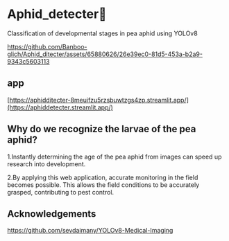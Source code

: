 # Aphid_detecter👏
Classification of developmental stages in pea aphid using YOLOv8 



https://github.com/Banboo-glich/Aphid_ditecter/assets/65880626/26e39ec0-81d5-453a-b2a9-9343c5603113



## app
[https://aphidditecter-8meuifzu5rzsbuwtzgs4zp.streamlit.app/](https://aphiddetecter.streamlit.app/)

## Why do we recognize the larvae of the pea aphid?
<p>1.Instantly determining the age of the pea aphid from images can speed up research into development.
<p>2.By applying this web application, accurate monitoring in the field becomes possible. This allows the field conditions to be accurately grasped, contributing to pest control.</p>



## Acknowledgements
https://github.com/sevdaimany/YOLOv8-Medical-Imaging



